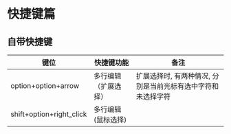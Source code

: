 # 快捷键篇
## 自带快捷键

键位|快捷键功能|备注
---|---|---
option+option+arrow|多行编辑（扩展选择）| 扩展选择时, 有两种情况, 分别是当前光标有选中字符和未选择字符
shift+option+right_click|多行编辑(鼠标选择)|

